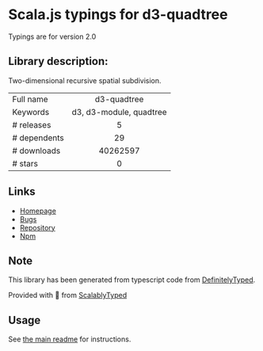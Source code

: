 
# Scala.js typings for d3-quadtree

Typings are for version 2.0

## Library description:
Two-dimensional recursive spatial subdivision.

|                    |                 |
| ------------------ | :-------------: |
| Full name          | d3-quadtree |
| Keywords           | d3, d3-module, quadtree |
| # releases         | 5 |
| # dependents       | 29 |
| # downloads        | 40262597 |
| # stars            | 0 |

## Links
- [Homepage](https://d3js.org/d3-quadtree/)
- [Bugs](https://github.com/d3/d3-quadtree/issues)
- [Repository](https://github.com/d3/d3-quadtree)
- [Npm](https://www.npmjs.com/package/d3-quadtree)
    


## Note
This library has been generated from typescript code from [DefinitelyTyped](https://definitelytyped.org).

Provided with :purple_heart: from [ScalablyTyped](https://github.com/oyvindberg/ScalablyTyped)

## Usage
See [the main readme](../../readme.md) for instructions.


